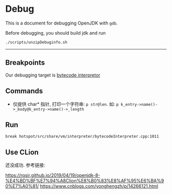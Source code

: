 # Debug

This is a document for debugging OpenJDK with `gdb`.

Before debugging, you should build jdk and run

```shell
./scripts/unzipDebuginfo.sh
```
-----

## Breakpoints
Our debugging target is [bytecode interpretor](../hotspot/src/share/vm/interpreter/bytecodeInterpreter.cpp)


## Commands

- 仅提供 char* 指针, 打印一个字符串: `p str@len`. 如: `p k_entry->name()->_body@k_entry->name()->_length`

## Run

```gdb
break hotspot/src/share/vm/interpreter/bytecodeInterpreter.cpp:1011
```

## Use CLion

还没成功. 参考链接:

https://rqsir.github.io/2019/04/19/openjdk-8-%E4%BD%BF%E7%94%A8Clion%E8%B0%83%E8%AF%95%E6%BA%90%E7%A0%81/
https://www.cnblogs.com/yonghengzh/p/14266121.html
